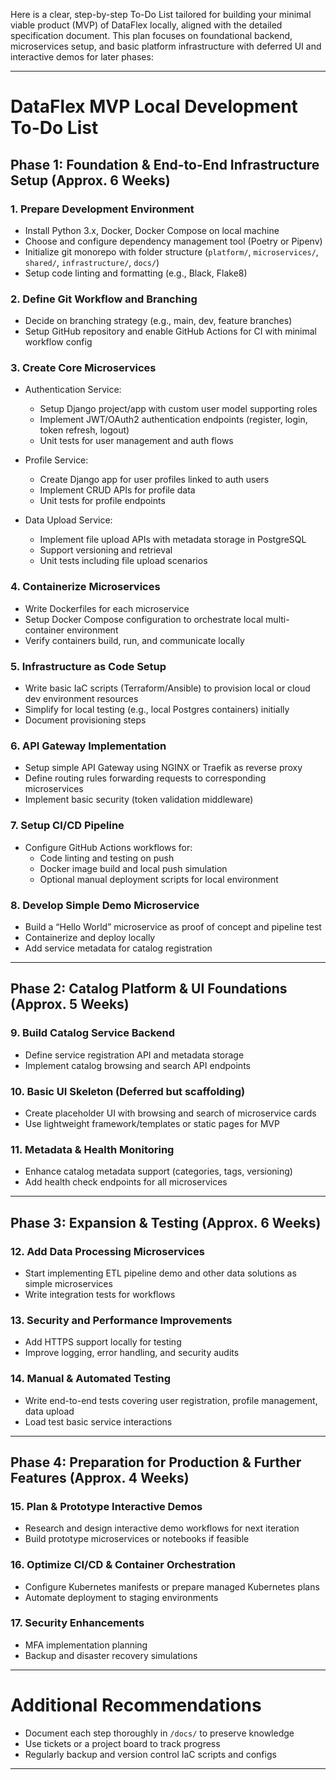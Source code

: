 Here is a clear, step-by-step To-Do List tailored for building your minimal viable product (MVP) of DataFlex locally, aligned with the detailed specification document. This plan focuses on foundational backend, microservices setup, and basic platform infrastructure with deferred UI and interactive demos for later phases:

***

# DataFlex MVP Local Development To-Do List

## Phase 1: Foundation & End-to-End Infrastructure Setup (Approx. 6 Weeks)

### 1. Prepare Development Environment  
- Install Python 3.x, Docker, Docker Compose on local machine  
- Choose and configure dependency management tool (Poetry or Pipenv)  
- Initialize git monorepo with folder structure (`platform/`, `microservices/`, `shared/`, `infrastructure/`, `docs/`)  
- Setup code linting and formatting (e.g., Black, Flake8)  

### 2. Define Git Workflow and Branching  
- Decide on branching strategy (e.g., main, dev, feature branches)  
- Setup GitHub repository and enable GitHub Actions for CI with minimal workflow config  

### 3. Create Core Microservices  
- Authentication Service:  
  - Setup Django project/app with custom user model supporting roles  
  - Implement JWT/OAuth2 authentication endpoints (register, login, token refresh, logout)  
  - Unit tests for user management and auth flows  

- Profile Service:  
  - Create Django app for user profiles linked to auth users  
  - Implement CRUD APIs for profile data  
  - Unit tests for profile endpoints  

- Data Upload Service:  
  - Implement file upload APIs with metadata storage in PostgreSQL  
  - Support versioning and retrieval  
  - Unit tests including file upload scenarios  

### 4. Containerize Microservices  
- Write Dockerfiles for each microservice  
- Setup Docker Compose configuration to orchestrate local multi-container environment  
- Verify containers build, run, and communicate locally  

### 5. Infrastructure as Code Setup  
- Write basic IaC scripts (Terraform/Ansible) to provision local or cloud dev environment resources  
- Simplify for local testing (e.g., local Postgres containers) initially  
- Document provisioning steps  

### 6. API Gateway Implementation  
- Setup simple API Gateway using NGINX or Traefik as reverse proxy  
- Define routing rules forwarding requests to corresponding microservices  
- Implement basic security (token validation middleware)  

### 7. Setup CI/CD Pipeline  
- Configure GitHub Actions workflows for:  
  - Code linting and testing on push  
  - Docker image build and local push simulation  
  - Optional manual deployment scripts for local environment  

### 8. Develop Simple Demo Microservice  
- Build a “Hello World” microservice as proof of concept and pipeline test  
- Containerize and deploy locally  
- Add service metadata for catalog registration  

***

## Phase 2: Catalog Platform & UI Foundations (Approx. 5 Weeks)

### 9. Build Catalog Service Backend  
- Define service registration API and metadata storage  
- Implement catalog browsing and search API endpoints  

### 10. Basic UI Skeleton (Deferred but scaffolding)  
- Create placeholder UI with browsing and search of microservice cards  
- Use lightweight framework/templates or static pages for MVP  

### 11. Metadata & Health Monitoring  
- Enhance catalog metadata support (categories, tags, versioning)  
- Add health check endpoints for all microservices  

***

## Phase 3: Expansion & Testing (Approx. 6 Weeks)

### 12. Add Data Processing Microservices  
- Start implementing ETL pipeline demo and other data solutions as simple microservices  
- Write integration tests for workflows  

### 13. Security and Performance Improvements  
- Add HTTPS support locally for testing  
- Improve logging, error handling, and security audits  

### 14. Manual & Automated Testing  
- Write end-to-end tests covering user registration, profile management, data upload  
- Load test basic service interactions  

***

## Phase 4: Preparation for Production & Further Features (Approx. 4 Weeks)

### 15. Plan & Prototype Interactive Demos  
- Research and design interactive demo workflows for next iteration  
- Build prototype microservices or notebooks if feasible  

### 16. Optimize CI/CD & Container Orchestration  
- Configure Kubernetes manifests or prepare managed Kubernetes plans  
- Automate deployment to staging environments  

### 17. Security Enhancements  
- MFA implementation planning  
- Backup and disaster recovery simulations  

***

# Additional Recommendations

- Document each step thoroughly in `/docs/` to preserve knowledge  
- Use tickets or a project board to track progress  
- Regularly backup and version control IaC scripts and configs  

***